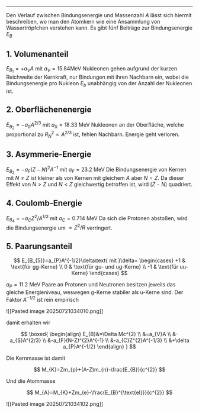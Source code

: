 ***

Den Verlauf zwischen Bindungsenergie und Massenzahl $A$ lässt sich hiermit beschreiben, wo man den Atomkern wie eine Ansammlung von Wassertröpfchen verstehen kann. Es gibt fünf Beiträge zur Bindungsenergie $E_{B}$


## 1. Volumenanteil
$E_{B_{1}}=+a_{V}A$ mit $a_{V}=15.84\text{MeV}$
Nukleonen gehen aufgrund der kurzen Reichweite der Kernkraft, nur Bindungen mit ihren Nachbarn ein, wobei die Bindungsenergie pro Nukleon $E_{b}$ unabhängig von der Anzahl der Nukleonen ist.

## 2. Oberflächenenergie
$E_{B_{2}}=-a_{S}A^{2/3}$ mit $a_{S}=18.33\text{ MeV}$
Nukleonen an der Oberfläche, welche proportional zu $R_{N}^{2}\propto A^{2/3}$ ist, fehlen Nachbarn. Energie geht verloren.

## 3. Asymmerie-Energie
$E_{B_{2}}=-a_{F}(Z-N)^{2}A^{-1}$ mit $a_{F}=23.2\text{ MeV}$
Die Bindungsenergie von Kernen mit $N\neq Z$ ist kleiner als von Kernen mit gleichem $A$ aber $N=Z$. Da dieser Effekt von $N>Z$ und $N<Z$ gleichwertig betroffen ist, wird $(Z-N)$ quadriert.

## 4. Coulomb-Energie
$E_{B_{4}}=-a_{C} Z^{2} /A^{1/3}$ mit $a_{C}=0.714\text{ MeV}$
Da sich die Protonen abstoßen, wird die Bindungsenergie um $\propto Z^{2} /R$ verringert.

## 5. Paarungsanteil

$$
E_{B_{5}}=a_{P}A^{-1/2}\delta\text{ mit }\delta=
\begin{cases}
+1 & \text{für gg-Kerne} \\
0 & \text{für gu- und ug-Kerne} \\
-1 & \text{für uu-Kerne}
\end{cases}
$$

$a_{P}=11.2\text{ MeV}$
Paare an Protonen und Neutronen besitzen jeweils das gleiche Energieniveau, weswegen g-Kerne stabiler als u-Kerne sind. Der Faktor $A^{-1/2}$ ist rein empirisch

![[Pasted image 20250721034010.png]]

damit erhalten wir

$$
\boxed{
\begin{align}
E_{B}&=\Delta Mc^{2} \\
&=a_{V}A \\
&-a_{S}A^{2/3} \\
&-a_{F}(N-Z)^{2}A^{-1} \\
&-a_{C}Z^{2}A^{-1/3} \\
&+\delta a_{P}A^{-1/2}
\end{align}
}
$$

Die Kernmasse ist damit

$$
M_{K}=Zm_{p}+(A-Z)m_{n}-\frac{E_{B}}{c^{2}}
$$

Und die Atommasse

$$
M_{A}=M_{K}+Zm_{e}-\frac{E_{B}^{\text{el}}}{c^{2}}
$$

![[Pasted image 20250721034102.png]]